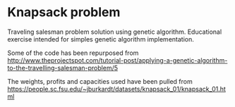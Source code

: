 # Knapsack problem

Traveling salesman problem solution using genetic algorithm. Educational exercise intended for simples genetic algorithm implementation.

Some of the code has been repurposed from http://www.theprojectspot.com/tutorial-post/applying-a-genetic-algorithm-to-the-travelling-salesman-problem/5 

The weights, profits and capacities used have been pulled from https://people.sc.fsu.edu/~jburkardt/datasets/knapsack_01/knapsack_01.html
